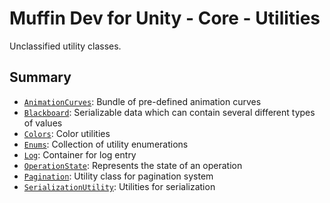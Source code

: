 # Muffin Dev for Unity - Core - Utilities

Unclassified utility classes.

## Summary

- [`AnimationCurves`](./animation-curves.md): Bundle of pre-defined animation curves
- [`Blackboard`](./Blackboard/README.md): Serializable data which can contain several different types of values
- [`Colors`](./colors.md): Color utilities
- [`Enums`](./enums.md): Collection of utility enumerations
- [`Log`](./log.md): Container for log entry
- [`OperationState`](./operation-state.md): Represents the state of an operation
- [`Pagination`](./pagination.md): Utility class for pagination system
- [`SerializationUtility`](./serialization-utility.md): Utilities for serialization